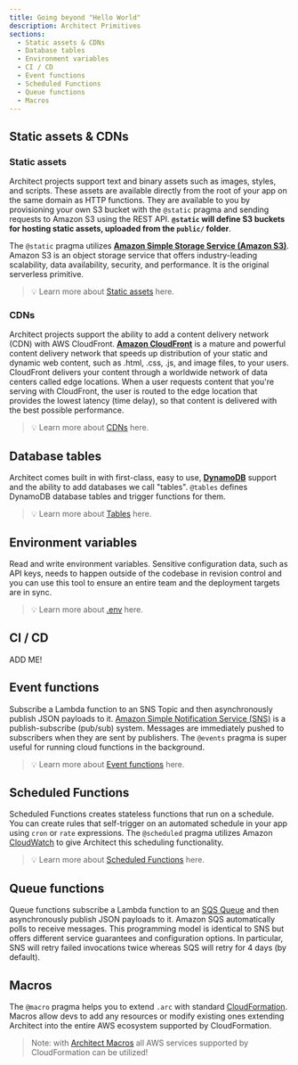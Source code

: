 ```yaml
---
title: Going beyond "Hello World"
description: Architect Primitives
sections:
  - Static assets & CDNs
  - Database tables
  - Environment variables
  - CI / CD
  - Event functions
  - Scheduled Functions
  - Queue functions
  - Macros
---
```


## Static assets & CDNs

### Static assets

Architect projects support text and binary assets such as images, styles, and scripts. These assets are available directly from the root of your app on the same domain as HTTP functions. They are available to you by provisioning your own S3 bucket with the `@static` pragma and sending requests to Amazon S3 using the REST API. **`@static` will define S3 buckets for hosting static assets, uploaded from the `public/` folder**. 

The `@static` pragma utilizes [**Amazon Simple Storage Service (Amazon S3)**](https://aws.amazon.com/s3/). Amazon S3 is an object storage service that offers industry-leading scalability, data availability, security, and performance. It is the original serverless primitive. 

> 💡 Learn more about [Static assets](/en/reference/static-assets/static) here.

### CDNs

Architect projects support the ability to add a content delivery network (CDN) with AWS CloudFront. **[Amazon CloudFront](https://aws.amazon.com/cloudfront/)** is a mature and powerful content delivery network that speeds up distribution of your static and dynamic web content, such as .html, .css, .js, and image files, to your users. CloudFront delivers your content through a worldwide network of data centers called edge locations. When a user requests content that you're serving with CloudFront, the user is routed to the edge location that provides the lowest latency (time delay), so that content is delivered with the best possible performance.

> 💡 Learn more about [CDNs](/en/reference/static-assets/cdn) here.

## Database tables

Architect comes built in with first-class, easy to use, **[DynamoDB](https://aws.amazon.com/dynamodb/)** support and the ability to add databases we call "tables". `@tables` defines DynamoDB database tables and trigger functions for them. 

> 💡 Learn more about [Tables](/en/reference/databases/tables) here.

## Environment variables

Read and write environment variables. Sensitive configuration data, such as API keys, needs to happen outside of the codebase in revision control and you can use this tool to ensure an entire team and the deployment targets are in sync.

> 💡 Learn more about [.env](/en/reference/cli-reference/env) here.

## CI / CD

ADD ME!


## Event functions

Subscribe a Lambda function to an SNS Topic and then asynchronously publish JSON payloads to it. [Amazon Simple Notification Service (SNS)](https://aws.amazon.com/sns/) is a publish-subscribe (pub/sub) system. Messages are immediately pushed to subscribers when they are sent by publishers. The `@events` pragma is super useful for running cloud functions in the background.

> 💡 Learn more about [Event functions](/en/reference/functions/event-functions) here.

## Scheduled Functions

Scheduled Functions creates stateless functions that run on a schedule. You can create rules that self-trigger on an automated schedule in your app using `cron` or `rate` expressions. The `@scheduled` pragma utilizes Amazon [CloudWatch](https://docs.aws.amazon.com/AmazonCloudWatch/latest/events/ScheduledEvents.html) to give Architect this scheduling functionality.

> 💡 Learn more about [Scheduled Functions](/en/reference/functions/scheduled-functions) here.

## Queue functions

Queue functions subscribe a Lambda function to an [SQS Queue](https://aws.amazon.com/sqs/) and then asynchronously publish JSON payloads to it. Amazon SQS automatically polls to receive messages. This programming model is identical to SNS but offers different service guarantees and configuration options. In particular, SNS will retry failed invocations twice whereas SQS will retry for 4 days (by default).


## Macros

The `@macro` pragma helps you to extend `.arc` with standard [CloudFormation](https://aws.amazon.com/cloudformation/). Macros allow devs to add any resources or modify existing ones extending Architect into the entire AWS ecosystem supported by CloudFormation.

> Note: with [Architect Macros](/en/reference/macros) all AWS services supported by CloudFormation can be utilized!



